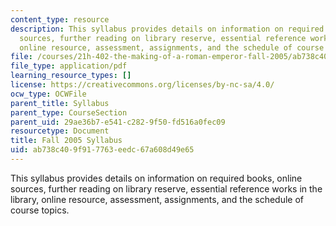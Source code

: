 ```yaml
---
content_type: resource
description: This syllabus provides details on information on required books, online
  sources, further reading on library reserve, essential reference works in the library,
  online resource, assessment, assignments, and the schedule of course topics.
file: /courses/21h-402-the-making-of-a-roman-emperor-fall-2005/ab738c409f917763eedc67a608d49e65_MIT21H_402f05_syllf05.pdf
file_type: application/pdf
learning_resource_types: []
license: https://creativecommons.org/licenses/by-nc-sa/4.0/
ocw_type: OCWFile
parent_title: Syllabus
parent_type: CourseSection
parent_uid: 29ae36b7-e541-c282-9f50-fd516a0fec09
resourcetype: Document
title: Fall 2005 Syllabus
uid: ab738c40-9f91-7763-eedc-67a608d49e65
---
```

This syllabus provides details on information on required books, online sources, further reading on library reserve, essential reference works in the library, online resource, assessment, assignments, and the schedule of course topics.
